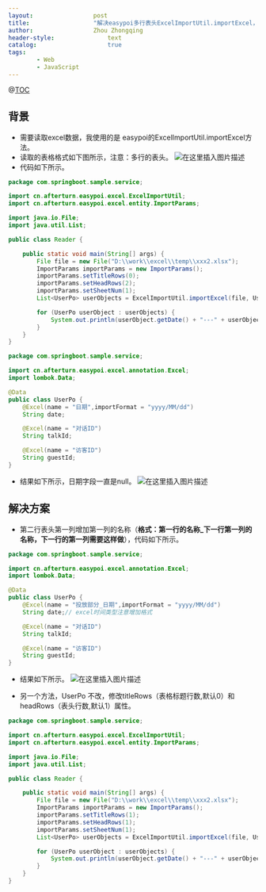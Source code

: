 ```yaml
---
layout:					post
title:					"解决easypoi多行表头ExcelImportUtil.importExcel，无法获取值"
author:					Zhou Zhongqing
header-style:				text
catalog:					true
tags:
		- Web
		- JavaScript
---
```

@[TOC](目录)

## 背景
- 需要读取excel数据，我使用的是 easypoi的ExcelImportUtil.importExcel方法。
- 读取的表格格式如下图所示，注意：多行的表头。
![在这里插入图片描述](https://i-blog.csdnimg.cn/blog_migrate/1860ae78d9d48e38a594463b09e1df83.png)
- 代码如下所示。

```java
package com.springboot.sample.service;

import cn.afterturn.easypoi.excel.ExcelImportUtil;
import cn.afterturn.easypoi.excel.entity.ImportParams;

import java.io.File;
import java.util.List;

public class Reader {

    public static void main(String[] args) {
        File file = new File("D:\\work\\excel\\temp\\xxx2.xlsx");
        ImportParams importParams = new ImportParams();
        importParams.setTitleRows(0);
        importParams.setHeadRows(2);
        importParams.setSheetNum(1);
        List<UserPo> userObjects = ExcelImportUtil.importExcel(file, UserPo.class, importParams);

        for (UserPo userObject : userObjects) {
            System.out.println(userObject.getDate() + "---" + userObject.getGuestId());
        }
    }
}
```


```java
package com.springboot.sample.service;

import cn.afterturn.easypoi.excel.annotation.Excel;
import lombok.Data;

@Data
public class UserPo {
    @Excel(name = "日期",importFormat = "yyyy/MM/dd")
    String date;

    @Excel(name = "对话ID")
    String talkId;

    @Excel(name = "访客ID")
    String guestId;
}

```
- 结果如下所示，日期字段一直是null。
![在这里插入图片描述](https://i-blog.csdnimg.cn/blog_migrate/d852db5241a1a32ce193788e8edc9f0a.png)

## 解决方案
- 第二行表头第一列增加第一列的名称（**格式：第一行的名称_下一行第一列的名称，下一行的第一列需要这样做**），代码如下所示。

```java
package com.springboot.sample.service;

import cn.afterturn.easypoi.excel.annotation.Excel;
import lombok.Data;

@Data
public class UserPo {
    @Excel(name = "投放部分_日期",importFormat = "yyyy/MM/dd")
    String date;// excel时间类型注意增加格式

    @Excel(name = "对话ID")
    String talkId;

    @Excel(name = "访客ID")
    String guestId;
}
```
- 结果如下所示。
![在这里插入图片描述](https://i-blog.csdnimg.cn/blog_migrate/74881992027b21d2133debeb7bb436a4.png)

- 另一个方法，UserPo 不改，修改titleRows（表格标题行数,默认0）和headRows（表头行数,默认1）属性。

```java
package com.springboot.sample.service;

import cn.afterturn.easypoi.excel.ExcelImportUtil;
import cn.afterturn.easypoi.excel.entity.ImportParams;

import java.io.File;
import java.util.List;

public class Reader {

    public static void main(String[] args) {
        File file = new File("D:\\work\\excel\\temp\\xxx2.xlsx");
        ImportParams importParams = new ImportParams();
        importParams.setTitleRows(1);
        importParams.setHeadRows(1);
        importParams.setSheetNum(1);
        List<UserPo> userObjects = ExcelImportUtil.importExcel(file, UserPo.class, importParams);

        for (UserPo userObject : userObjects) {
            System.out.println(userObject.getDate() + "---" + userObject.getGuestId());
        }
    }
}
```
